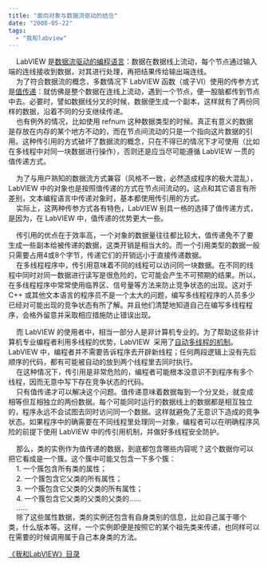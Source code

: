 ```yaml
---
title: "面向对象与数据流驱动的结合"
date: "2008-05-22"
tags: 
  - "我和labview"
---
```


    LabVIEW 是[数据流驱动的编程语言](http://ruanqizhen.spaces.live.com/blog/cns!5852D4F797C53FB6!2186.entry)：数据在数据线上流动，每个节点通过输入端的连线接收到数据，对其进行处理，再把结果传给输出端连线。  
    为了符合数据流的概念，多数情况下 LabVIEW 函数（或子VI）使用的传参方式是[值传递](http://ruanqizhen.spaces.live.com/blog/cns!5852D4F797C53FB6!2224.entry)：就仿佛是整个数据在连线上流动，遇到一个节点，便一股脑都传到节点中去。必要时，譬如数据线分叉的时候，数据便生成一个副本，这样就有了两份同样的数据，沿着不同的分支继续传递。  
    也有例外的情况，比如使用 refnum 这种数据类型的时候。真正有意义的数据是存放在内存的某个地方不动的，而在节点间流动的只是一个指向这片数据的引用。这种传引用的方式破坏了数据流的概念，只在不得已的情况下才可使用（比如在多线程中对同一块数据进行操作），否则还是应当尽可能遵循 LabVIEW 一贯的值传递方式。

    为了与用户熟知的数据流方式兼容（风格不一致，必然造成程序的极大混乱），LabVIEW 中的对象也是按照值传递的方式在节点间流动的。这点和其它语言有所差别，文本编程语言中传递对象时，基本都使用传引用的方式。  
    实际上，这两种传参方式各有特色，LabVIEW 别具一格的选择了值传递方式，是因为，在 LabVIEW 中，值传递的优势更大一些。

    传引用的优点在于效率高，一个对象的数据量往往都比较大，值传递免不了要生成一些副本给被传递的数据，这类开销是相当大的。而一个引用类型的数据一般只需要占用4或8个字节，传递它们的开销远小于直接传递数据。  
    在多线程程序中，传引用意味着不同的线程可以访问同一块数据。在不同的线程中同时对同一数据进行读写是很危险的，它可能会产生不可预期的结果。所以，在多线程程序中常常使用临界区、信号量等方法来防止竞争状态的出现。这对于 C++ 或其他文本语言的程序员不是一个太大的问题，编写多线程程序的人员多少已经对可能出现的竞争状态有所了解。并且他们清楚地知道自己在编写多线程程序，会格外留意并采取相应措施防止错误出现。

    而 LabVIEW 的使用者中，相当一部分人是非计算机专业的。为了帮助这些非计算机专业编程者利用多线程的优势，LabVIEW  采用了[自动多线程的机制](http://ruanqizhen.spaces.live.com/blog/cns!5852D4F797C53FB6!1494.entry)。LabVIEW 中，编程者并不需要告诉程序去开辟新线程；任何两段逻辑上没有先后顺序的代码，都有可能被自动的放到两个线程里去同时执行。  
    在这种情况下，传引用是非常危险的，编程者可能根本没意识不到程序有多个线程，因而无意中写下存在竞争状态的代码。  
    只有值传递才可以解决这个问题。值传递意味着数据每到一个分叉处，就变成相等但互相独立的两份数据。每个可能同时运行的数据线上的数据都是相互独立的，程序永远不会试图去同时访问同一个数据。这样就避免了无意识下造成的竞争状态。如果程序中的确需要在不同线程里处理同一对象，编程者可以在明确程序风险的前提下使用 LabVIEW 中的传引用机制，并做好多线程安全防护。

    那么，类的实例作为值传递的数据，到底都包含哪些内容呢？这个数据你可以把它看成是一个簇。这个簇中可能又包含一下多个簇：  
    1. 一个簇包含所有类的属性；  
    2. 一个簇包含它父类的所有属性；  
    3. 一个簇包含它父类的父类的所有属性；  
    4. 一个簇包含它父类的父类的父类的……  
    ……  
    除了这些属性数据，类的实例还包含有自身类别的信息，比如自己属于哪个类，什么版本等。这样，一个实例即便是按照它的某个祖先类来传递，也同样可以在需要的时候调用属于自己本身类的方法。

[《我和LabVIEW》目录](http://ruanqizhen.spaces.live.com/blog/cns!5852D4F797C53FB6!1073.entry)
